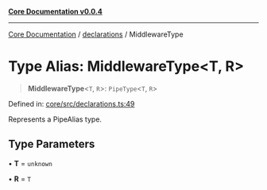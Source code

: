 [**Core Documentation v0.0.4**](../../README.md)

***

[Core Documentation](../../modules.md) / [declarations](../README.md) / MiddlewareType

# Type Alias: MiddlewareType\<T, R\>

> **MiddlewareType**\<`T`, `R`\>: `PipeType`\<`T`, `R`\>

Defined in: [core/src/declarations.ts:49](https://github.com/stonemjs/core/blob/d2167ff53d508d3a75c05f0cf962180518d3e061/src/declarations.ts#L49)

Represents a PipeAlias type.

## Type Parameters

• **T** = `unknown`

• **R** = `T`
